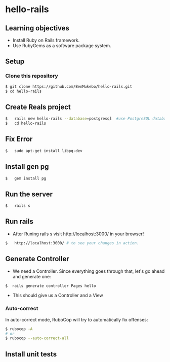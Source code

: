 # hello-rails

## Learning objectives

- Install Ruby on Rails framework.
- Use RubyGems as a software package system.

## Setup

### Clone this repository

```bash
$ git clone https://github.com/BenMukebo/hello-rails.git
$ cd hello-rails
```

## Create Reals project

```bash
$   rails new hello-rails --database=postgresql  #use PostgreSQL database
$   cd hello-rails 
```

<!-- ## Err

```bash
$  sudo dpkg --configure -a
$  sudo apt-get install ruby-dev build-essential   
``` -->

## Fix Error

```bash
$   sudo apt-get install libpq-dev  
```


## Install gen pg

```bash
$   gem install pg  
```

## Run the server

```bash
$   rails s    
```

## Run rails

- After Runing rails s visit http://localhost:3000/ in your browser!

```bash
$   http://localhost:3000/ # to see your changes in action.
```

## Generate Controller

- We need a Controller. Since everything goes through that, let's go ahead and generate one:

```bash
$  rails generate controller Pages hello 
```
- This should give us a Controller and a View

### Auto-correct

In auto-correct mode, RuboCop will try to automatically fix offenses:

```bash
$ rubocop -A
# or
$ rubocop --auto-correct-all
```
## Install unit tests

